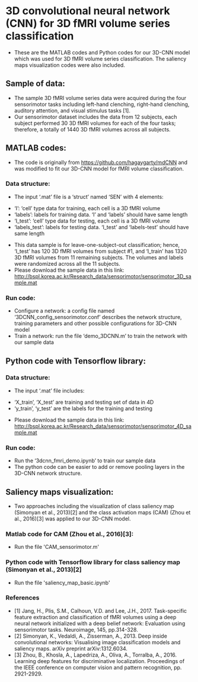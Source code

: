 # 3D convolutional neural network (CNN) for 3D fMRI volume series classification
* These are the MATLAB codes and Python codes for our 3D-CNN model which was used for 3D fMRI volume series classification. The saliency maps visualization codes were also included.

## Sample of data: 
* The sample 3D fMRI volume series data were acquired during the four sensorimotor tasks including left-hand clenching, right-hand clenching, auditory attention, and visual stimulus tasks [1].
* Our sensorimotor dataset includes the data from 12 subjects, each subject performed 30 3D fMRI volumes for each of the four tasks; therefore, a totally of 1440 3D fMRI volumes across all subjects.

## MATLAB codes:
* The code is originally from https://github.com/hagaygarty/mdCNN and was modified to fit our 3D-CNN model for fMRI volume classification.
### Data structure: 
* The input ‘.mat’ file is a ‘struct’ named ‘SEN’ with 4 elements:
- ‘I’: ‘cell’ type data for training, each cell is a 3D fMRI volume
- ‘labels’: labels for training data. ‘I’ and ‘labels’ should have same length
- ‘I_test’: ‘cell’ type data for testing, each cell is a 3D fMRI volume
- ‘labels_test’: labels for testing data. ‘I_test’ and ‘labels-test’ should have same length
* This data sample is for leave-one-subject-out classification; hence, ‘I_test’ has 120 3D fMRI volumes from subject #1, and ‘I_train’ has 1320 3D fMRI volumes from 11 remaining subjects. The volumes and labels were randomized across all the 11 subjects.
* Please download the sample data in this link: http://bspl.korea.ac.kr/Research_data/sensorimotor/sensorimotor_3D_sample.mat
### Run code:
* Configure a network: a config file named ‘3DCNN_config_sensorimotor.conf’ describes the network structure, training parameters and other possible configurations for 3D-CNN model
* Train a network: run the file ‘demo_3DCNN.m’ to train the network with our sample data

## Python code with Tensorflow library:
### Data structure: 
* The input ‘.mat’ file includes:
- ‘X_train’, ‘X_test’ are training and testing set of data in 4D
- ‘y_train’, ‘y_test’ are the labels for the training and testing
* Please download the sample data in this link: http://bspl.korea.ac.kr/Research_data/sensorimotor/sensorimotor_4D_sample.mat
### Run code: 
* Run the ‘3dcnn_fmri_demo.ipynb’ to train our sample data
* The python code can be easier to add or remove pooling layers in the 3D-CNN network structure.

## Saliency maps visualization:
* Two approaches including the visualization of class saliency map (Simonyan et al., 2013)[2] and the class activation maps (CAM) (Zhou et al., 2016)[3] was applied to our 3D-CNN model.
### Matlab code for CAM (Zhou et al., 2016)[3]:
* Run the file 'CAM_sensorimotor.m'
### Python code with Tensorflow library for class saliency map (Simonyan et al., 2013)[2]
* Run the file 'saliency_map_basic.ipynb'

### References
* [1] Jang, H., Plis, S.M., Calhoun, V.D. and Lee, J.H., 2017. Task-specific feature extraction and classification of fMRI volumes using a deep neural network initialized with a deep belief network: Evaluation using sensorimotor tasks. Neuroimage, 145, pp.314-328.
* [2] Simonyan, K., Vedaldi, A., Zisserman, A., 2013. Deep inside convolutional networks: Visualising image classification models and saliency maps. arXiv preprint arXiv:1312.6034.
* [3] Zhou, B., Khosla, A., Lapedriza, A., Oliva, A., Torralba, A., 2016. Learning deep features for discriminative localization. Proceedings of the IEEE conference on computer vision and pattern recognition, pp. 2921-2929.

